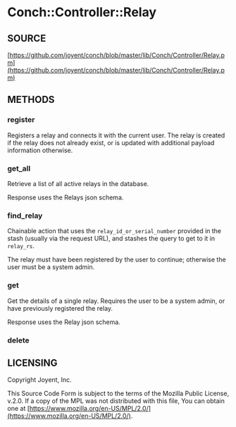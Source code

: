 # Conch::Controller::Relay

## SOURCE

[https://github.com/joyent/conch/blob/master/lib/Conch/Controller/Relay.pm](https://github.com/joyent/conch/blob/master/lib/Conch/Controller/Relay.pm)

## METHODS

### register

Registers a relay and connects it with the current user. The relay is created if the relay does
not already exist, or is updated with additional payload information otherwise.

### get\_all

Retrieve a list of all active relays in the database.

Response uses the Relays json schema.

### find\_relay

Chainable action that uses the `relay_id_or_serial_number` provided in the stash (usually
via the request URL), and stashes the query to get to it in `relay_rs`.

The relay must have been registered by the user to continue; otherwise the user must be a
system admin.

### get

Get the details of a single relay.
Requires the user to be a system admin, or have previously registered the relay.

Response uses the Relay json schema.

### delete

## LICENSING

Copyright Joyent, Inc.

This Source Code Form is subject to the terms of the Mozilla Public License,
v.2.0. If a copy of the MPL was not distributed with this file, You can obtain
one at [https://www.mozilla.org/en-US/MPL/2.0/](https://www.mozilla.org/en-US/MPL/2.0/).
